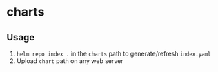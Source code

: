 # charts

## Usage

1. `helm repo index .` in the `charts` path to generate/refresh `index.yaml`
2. Upload `chart` path on any web server
